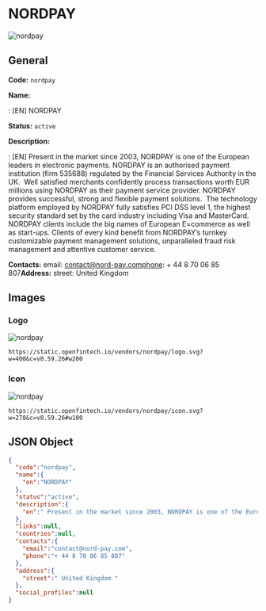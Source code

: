 
# NORDPAY 
![nordpay](https://static.openfintech.io/vendors/nordpay/logo.svg?w=400&c=v0.59.26#w200)  

## General 
 
**Code:** `nordpay` 
 
**Name:** 
 
:	[EN] NORDPAY 
 
**Status:** `active` 
 
**Description:** 
 
: [EN]  Present in the market since 2003, NORDPAY is one of the European leaders in electronic payments. NORDPAY is an authorised payment institution (firm 535688) regulated by the Financial Services Authority in the UK.  Well satisfied merchants confidently process transactions worth EUR millions using NORDPAY as their payment service provider. NORDPAY provides successful, strong and flexible payment solutions.  The technology platform employed by NORDPAY fully satisfies PCI DSS level 1, the highest security standard set by the card industry including Visa and MasterCard. NORDPAY clients include the big names of European E=commerce as well as start-ups. Clients of every kind benefit from NORDPAY’s turnkey customizable payment management solutions, unparalleled fraud risk management and attentive customer service.   
 
**Contacts:** 
email: contact@nord-pay.comphone: + 44 8 70 06 85 807**Address:** 
street:  United Kingdom  

## Images 

### Logo 
 
![nordpay](https://static.openfintech.io/vendors/nordpay/logo.svg?w=400&c=v0.59.26#w200)  

```
https://static.openfintech.io/vendors/nordpay/logo.svg?w=400&c=v0.59.26#w200
```  

### Icon 
 
![nordpay](https://static.openfintech.io/vendors/nordpay/icon.svg?w=278&c=v0.59.26#w100)  

```
https://static.openfintech.io/vendors/nordpay/icon.svg?w=278&c=v0.59.26#w100
```  

## JSON Object 

```json
{
  "code":"nordpay",
  "name":{
    "en":"NORDPAY"
  },
  "status":"active",
  "description":{
    "en":" Present in the market since 2003, NORDPAY is one of the European leaders in electronic payments. NORDPAY is an authorised payment institution (firm 535688) regulated by the Financial Services Authority in the UK.\u00a0 Well satisfied merchants confidently process transactions worth EUR millions using NORDPAY as their payment service provider. NORDPAY provides successful, strong and flexible payment solutions.\u00a0 The technology platform employed by NORDPAY fully satisfies PCI DSS level 1, the highest security standard set by the card industry including Visa and MasterCard. NORDPAY clients include the big names of European E=commerce as well as start-ups. Clients of every kind benefit from NORDPAY\u2019s turnkey customizable payment management solutions, unparalleled fraud risk management and attentive customer service.\u00a0 "
  },
  "links":null,
  "countries":null,
  "contacts":{
    "email":"contact@nord-pay.com",
    "phone":"+ 44 8 70 06 85 807"
  },
  "address":{
    "street":" United Kingdom "
  },
  "social_profiles":null
}
```  
